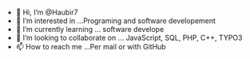- 👋 Hi, I’m @Haubir7
- 👀 I’m interested in ...Programing and software developement 
- 🌱 I’m currently learning ... software develope 
- 💞️ I’m looking to collaborate on ... JavaScript, SQL, PHP, C++, TYPO3
- 📫 How to reach me ...Per mail or with GitHub

<!---
Haubir7/Haubir7 is a ✨ special ✨ repository because its `README.md` (this file) appears on your GitHub profile.
You can click the Preview link to take a look at your changes.
--->
